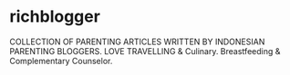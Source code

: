 # richblogger
COLLECTION OF PARENTING ARTICLES WRITTEN BY INDONESIAN PARENTING BLOGGERS. LOVE TRAVELLING &amp; Culinary. Breastfeeding &amp; Complementary Counselor.
